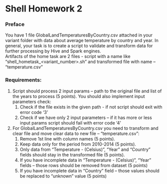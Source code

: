 # Shell Homework 2
### **Preface**
You have 1 file GlobalLandTemperaturesByCountry.csv attached in your variant folder with data about average temperature by country and year. In general, your task is to create a script to validate and transform data for further processing by Hive and Spark engines.  
Artifacts of the home task are 2 files - script with a name like “shell_hometask_<variant_number>.sh” and transformed file with name – “temperature.csv” 

### **Requirements:**
1. Script should process 2 input params – path to the original file and list of the years to process (5 points). You should also implement input parameters check: 
   1. Check if the file exists in the given path - if not script should exit with error code ‘3’ 
   1. Check if we have only 2 input parameters – if it has more or less input params script should fail with error code ‘4’ 
1. For GlobalLandTemperaturesByCountry.csv you need to transform and clear file and move clear data to new file – “temperature.csv”: 
   1. Remove 1st line with column names (5 points). 
   1. Keep data only for the period from 2010-2014 (5 points). 
   1. Only data from “Temperature - (Celsius)”, “Year” and “Country” fields should stay in the transformed file (5 points). 
   1. If you have incomplete data in “Temperature - (Celsius)”, “Year” fields – those rows should be removed from dataset (5 points) 
   1. If you have incomplete data in “Country” field – those values should be replaced to “unknown” value (5 points) 
